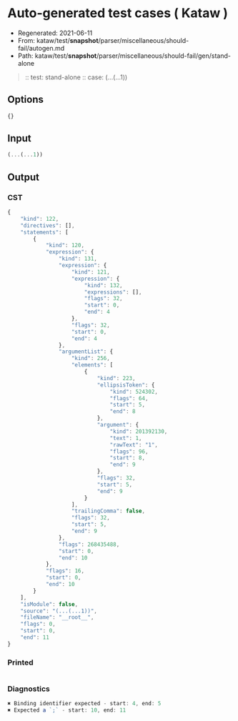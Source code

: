 # Auto-generated test cases ( Kataw )
- Regenerated: 2021-06-11
- From: kataw/test/__snapshot__/parser/miscellaneous/should-fail/autogen.md
- Path: kataw/test/__snapshot__/parser/miscellaneous/should-fail/gen/stand-alone
> :: test: stand-alone
> :: case: (...(...1))
## Options

`````js
{}
`````
## Input

`````js
(...(...1))
`````
## Output

### CST

```javascript
{
    "kind": 122,
    "directives": [],
    "statements": [
        {
            "kind": 120,
            "expression": {
                "kind": 131,
                "expression": {
                    "kind": 121,
                    "expression": {
                        "kind": 132,
                        "expressions": [],
                        "flags": 32,
                        "start": 0,
                        "end": 4
                    },
                    "flags": 32,
                    "start": 0,
                    "end": 4
                },
                "argumentList": {
                    "kind": 256,
                    "elements": [
                        {
                            "kind": 223,
                            "ellipsisToken": {
                                "kind": 524302,
                                "flags": 64,
                                "start": 5,
                                "end": 8
                            },
                            "argument": {
                                "kind": 201392130,
                                "text": 1,
                                "rawText": "1",
                                "flags": 96,
                                "start": 8,
                                "end": 9
                            },
                            "flags": 32,
                            "start": 5,
                            "end": 9
                        }
                    ],
                    "trailingComma": false,
                    "flags": 32,
                    "start": 5,
                    "end": 9
                },
                "flags": 268435488,
                "start": 0,
                "end": 10
            },
            "flags": 16,
            "start": 0,
            "end": 10
        }
    ],
    "isModule": false,
    "source": "(...(...1))",
    "fileName": "__root__",
    "flags": 0,
    "start": 0,
    "end": 11
}
```

### Printed

```javascript

```

### Diagnostics

```javascript
✖ Binding identifier expected - start: 4, end: 5
✖ Expected a `;` - start: 10, end: 11

```

